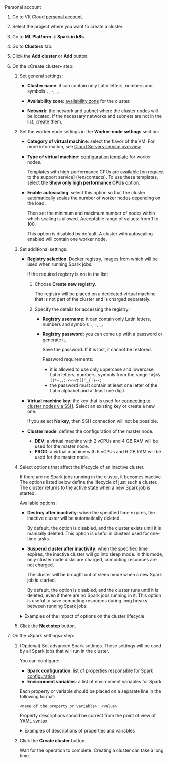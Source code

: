 <tabs>
<tablist>
<tab>Personal account</tab>
</tablist>
<tabpanel>

1. Go to VK Cloud [personal account](https://msk.cloud.vk.com/app/).
1. Select the project where you want to create a cluster.
1. Go to **ML Platform → Spark in k8s**.
1. Go to **Clusters** tab.
1. Click the **Add cluster** or **Add** button.
1. On the «Create cluster» step:

   1. Set general settings:

      - **Cluster name**: it can contain only Latin letters, numbers and symbols `.`, `-`, `_`.

      - **Availability zone**: [availability zone](/en/base/iaas/concepts/vm-concept#availability_zone) for the cluster.

      - **Network**: the network and subnet where the cluster nodes will be located. If the necessary networks and subnets are not in the list, [create](/en/networks/vnet/operations/manage-net) them.

   1. Set the worker node settings in the **Worker-node settings** section:

      - **Category of virtual machine**: select the flavor of the VM. For more information, see [Cloud Servers service overview](/en/base/iaas/concepts/vm-concept#flavors).

      - **Type of virtual machine:** [configuration template](/en/base/iaas/concepts/vm-concept#flavors) for worker nodes.

        Templates with high-performance CPUs are available [on request to the support service] (/en/contacts). To use these templates, select the **Show only high performance CPUs** option.

      - **Enable autoscaling**: select this option so that the cluster automatically scales the number of worker nodes depending on the load.

        Then set the minimum and maximum number of nodes within which scaling is allowed. Acceptable range of values: from 1 to 100.

        This option is disabled by default. A cluster with autoscaling enabled will contain one worker node.

   1. Set additional settings:

      - **Registry selection**: Docker registry, images from which will be used when running Spark jobs.

        If the required registry is not in the list:

        1. Choose **Create new registry**.

           The registry will be placed on a dedicated virtual machine that is not part of the cluster and is charged separately.

        1. Specify the details for accessing the registry:

           - **Registry username**: it can contain only Latin letters, numbers and symbols `.`, `-`, `_`.
           - **Registry password**: you can come up with a password or generate it.

             <warn>

             Save the password. If it is lost, it cannot be restored.

             </warn>

             Password requirements:

             - it is allowed to use only uppercase and lowercase Latin letters, numbers, symbols from the range `!#$%&()*+,.:;<=>?@[]^_{|}~-`;
             - the password must contain at least one letter of the Latin alphabet and at least one digit.

      - **Virtual machine key**: the key that is used for [connecting to cluster nodes via SSH](/en/base/iaas/instructions/vm/vm-connect/vm-connect-nix). Select an existing key or create a new one.

        <warn>

        If you select **No key**, then SSH connection will not be possible.

        </warn>

      - **Cluster mode**: defines the configuration of the master node.

        - **DEV**: a virtual machine with 2 vCPUs and 4 GB RAM will be used for the master node.
        - **PROD**: a virtual machine with 6 vCPUs and 6 GB RAM will be used for the master node.

   1. Select options that affect the lifecycle of an inactive cluster.

      If there are no Spark jobs running in the cluster, it becomes inactive. The options listed below define the lifecycle of just such a cluster. The cluster returns to the active state when a new Spark job is started.

      Available options:

      - **Destroy after inactivity**: when the specified time expires, the inactive cluster will be automatically deleted.

        By default, the option is disabled, and the cluster exists until it is manually deleted. This option is useful in clusters used for one-time tasks.

      - **Suspend cluster after inactivity**: when the specified time expires, the inactive cluster will go into sleep mode. In this mode, only cluster node disks are charged, computing resources are not charged.

        The cluster will be brought out of sleep mode when a new Spark job is started.

        By default, the option is disabled, and the cluster runs until it is deleted, even if there are no Spark jobs running in it. This option is useful to save computing resources during long breaks between running Spark jobs.

      <details>
      <summary>Examples of the impact of options on the cluster lifecycle</summary>

      - Let only the inactivity time before destruction (120 minutes, 2 hours) be configured.

        Then, if the cluster is inactive since 13:00, then at 15:00 it will be deleted.

      - Let's set only the time before switching to sleep mode (120 minutes, 2 hours).

        Then, if the cluster is inactive since 13:00, then at 15:00 it will go into sleep mode.

      - Let's set the time before switching to sleep mode (60 minutes, 1 hour) and the time of inactivity before destruction (120 minutes, 2 hours).

        Then, if the cluster is inactive since 13:00, then at 14:00 it will go into sleep mode, and at 15:00 it will be deleted.

      - Let's set the time before switching to sleep mode (120 minutes, 2 hours) and the time of inactivity before destruction (60 minutes, 1 hour).

        Then, if the cluster is inactive since 13:00, then at 14:00 it will be deleted.

      </details>

   1. Click the **Next step** button.

1. On the «Spark settings» step:

   1. (Optional) Set advanced Spark settings. These settings will be used by all Spark jobs that will run in the cluster.

      You can configure:

      - **Spark configuration**: list of properties responsible for [Spark configuration](https://github.com/GoogleCloudPlatform/spark-on-k8s-operator/blob/master/docs/user-guide.md#specifying-spark-configuration).
      - **Environment variables**: a list of environment variables for Spark.

      Each property or variable should be placed on a separate line in the following format:

      ```text
      <name of the property or variable>: <value>
      ```

      Property descriptions should be correct from the point of view of [YAML syntax](https://yaml.org/spec/).

      <details>
      <summary>Examples of descriptions of properties and variables</summary>

      - A list of several Spark properties:

        ```yaml
        spark.eventLog.dir: s3a://spark-bucket
        spark.eventLog.enabled: "true"
        spark.hadoop.fs.s3a.endpoint: https://hb.vkcs.cloud
        spark.hadoop.fs.s3a.impl: org.apache.hadoop.fs.s3a.S3AFileSystem
        ```

      - A list of several environment variables:

        ```shell
        ENV_VAR_1: env_var_1_value
        ENV_VAR_2: env_var_2_value
        ENV_VAR_3: env_var_3_value
        ```

      </details>

   1. Click the **Create cluster** button.

      Wait for the operation to complete. Creating a cluster can take a long time.

</tabpanel>
</tabs>
